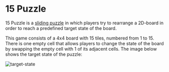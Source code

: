 15 Puzzle
=========
15 Puzzle is a [sliding puzzle](http://en.wikipedia.org/wiki/Sliding_puzzle) in which players try to rearrange a 2D-board in order to reach a predefined target state of the board.

This game consists of a 4x4 board with 15 tiles, numbered from 1 to 15. There is one empty cell that allows players to change the state of the board by swapping the empty cell with 1 of its adjacent cells. The image below shows the target state of the puzzle:

![target-state](http://upload.wikimedia.org/wikipedia/commons/thumb/9/91/15-puzzle.svg/400px-15-puzzle.svg.png)
